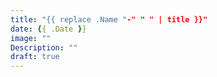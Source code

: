```yaml
---
title: "{{ replace .Name "-" " " | title }}"
date: {{ .Date }}
image: ""
Description: ""
draft: true
---
```


